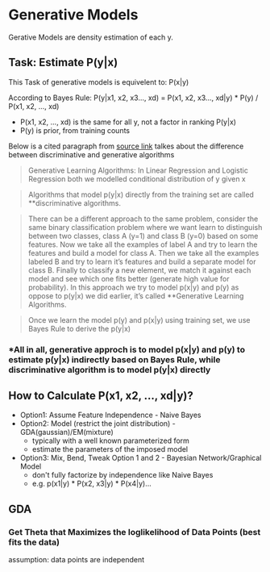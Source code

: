 # Generative Models

Gerative Models are density estimation of each y.

## Task: Estimate P(y|x)

This Task of generative models is equivelent to: P(x|y)

According to Bayes Rule: P(y|x1, x2, x3..., xd) = P(x1, x2, x3..., xd|y) * P(y) / P(x1, x2, ..., xd)
* P(x1, x2, ..., xd) is the same for all y, not a factor in ranking P(y|x)
* P(y) is prior, from training counts

Below is a cited paragraph from [source link](https://towardsdatascience.com/gaussian-discriminant-analysis-an-example-of-generative-learning-algorithms-2e336ba7aa5c) talkes about the difference between discriminative and generative algorithms

>Generative Learning Algorithms: 
>In Linear Regression and Logistic Regression both we modelled conditional distribution of y given x

>Algorithms that model p(y|x) directly from the training set are called **discriminative algorithms. 

>There can be a different approach to the same problem, consider the same binary classification problem where we want learn to distinguish between two classes, class A (y=1) and class B (y=0) based on some features. Now we take all the examples of label A and try to learn the features and build a model for class A. Then we take all the examples labeled B and try to learn it’s features and build a separate model for class B. Finally to classify a new element, we match it against each model and see which one fits better (generate high value for probability). In this approach we try to model p(x|y) and p(y) as oppose to p(y|x) we did earlier, it’s called **Generative Learning Algorithms.

>Once we learn the model p(y) and p(x|y) using training set, we use Bayes Rule to derive the p(y|x) 

### *All in all, generative approch is to model p(x|y) and p(y) to estimate p(y|x) indirectly based on Bayes Rule, while discriminative algorithm is to model p(y|x) directly

## How to Calculate P(x1, x2, ..., xd|y)?

- Option1: Assume Feature Independence - Naive Bayes
- Option2: Model (restrict the joint distribution) - GDA(gaussian)/EM(mixture)
  - typically with a well known parameterized form
  - estimate the parameters of the imposed model
- Option3: Mix, Bend, Tweak Option 1 and 2 - Bayesian Network/Graphical Model
  - don't fully factorize by independence like Naive Bayes
  - e.g. p(x1|y) * P(x2, x3|y) * P(x4|y)...
  
  
## GDA
### Get Theta that Maximizes the loglikelihood of Data Points (best fits the data)
assumption: data points are independent


